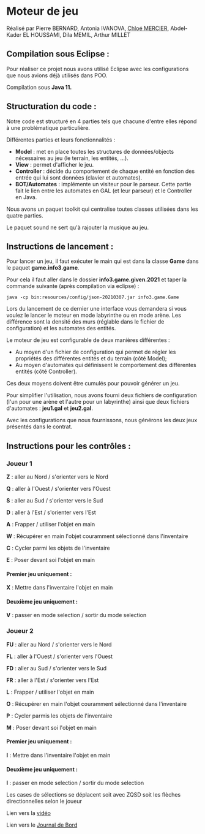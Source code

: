 # Moteur de jeu
Réalisé par Pierre BERNARD, Antonia IVANOVA, [Chloé MERCIER](https://github.com/merciech), Abdel-Kader EL HOUSSAMI, Dila MEMIL, Arthur MILLET


## Compilation sous Eclipse : 

Pour réaliser ce projet nous avons utilisé Eclipse avec les configurations que nous avions déjà utilisés dans POO.

Compilation sous **Java 11.**




## Structuration du code : 

Notre code est structuré en 4 parties tels que chacune d'entre elles répond à une problématique particulière.

Différentes parties et leurs fonctionnalités : 
- **Model** : met en place toutes les structures de données/objects nécessaires au jeu (le terrain, les entités, ...).
- **View** : permet d'afficher le jeu. 
- **Controller** : décide du comportement de chaque entité en fonction des entrée qui lui sont données (clavier et automates).
- **BOT/Automates** : implémente un visiteur pour le parseur. Cette partie fait le lien entre les automates en GAL (et leur parseur) et le Controller en Java. 
	
Nous avons un paquet toolkit qui centralise toutes classes utilisées dans les quatre parties.

Le paquet sound ne sert qu'à rajouter la musique au jeu. 

## Instructions de lancement : 

Pour lancer un jeu, il faut exécuter le main qui est dans la classe **Game** dans le paquet **game.info3.game**.

Pour cela il faut aller dans le dossier **info3.game.given.2021** et taper la commande suivante (après compilation via eclipse) :

```java -cp bin:resources/config/json-20210307.jar info3.game.Game```

Lors du lancement de ce dernier une interface vous demandera si vous voulez le lancer le moteur en mode labyrinthe ou en mode arène. 
Les différence sont la densité des murs (réglable dans le fichier de configuration) et les automates des entités.

Le moteur de jeu est configurable de deux manières différentes : 
 - Au moyen d'un fichier de configuration qui permet de régler les propriétés des différentes entités et du terrain (côté Model);
 - Au moyen d'automates qui définissent le comportement des différentes entités (côté Controller).

Ces deux moyens doivent être cumulés pour pouvoir générer un jeu.
 
Pour simplifier l'utilisation, nous avons fourni deux fichiers de configuration (l'un pour une arène et l'autre pour un labyrinthe) ainsi que deux fichiers d'automates : **jeu1.gal** et **jeu2.gal**.

Avec les configurations que nous fournissons, nous générons les deux jeux présentés dans le contrat. 




## Instructions pour les contrôles :

### Joueur 1
**Z** : aller au Nord / s'orienter vers le Nord

**Q** : aller à l'Ouest / s'orienter vers l'Ouest

**S** : aller au Sud / s'orienter vers le Sud

**D** : aller à l'Est / s'orienter vers l'Est

**A** : Frapper / utiliser l'objet en main

**W** : Récupérer en main l'objet couramment sélectionné dans l'inventaire

**C** : Cycler parmi les objets de l'inventaire

**E** : Poser devant soi l'objet en main
#### Premier jeu uniquement :
**X** : Mettre dans l'inventaire l'objet en main
#### Deuxième jeu uniquement :
**V** : passer en mode selection / sortir du mode selection

### Joueur 2
**FU** : aller au Nord / s'orienter vers le Nord

**FL** : aller à l'Ouest / s'orienter vers l'Ouest

**FD** : aller au Sud / s'orienter vers le Sud

**FR** : aller à l'Est / s'orienter vers l'Est

**L** : Frapper / utiliser l'objet en main

**O** : Récupérer en main l'objet couramment sélectionné dans l'inventaire

**P** : Cycler parmis les objets de l'inventaire

**M** : Poser devant soi l'objet en main
#### Premier jeu uniquement :
**I** : Mettre dans l'inventaire l'objet en main
#### Deuxième jeu uniquement :
**I** : passer en mode selection / sortir du mode selection

Les cases de sélections se déplacent soit avec ZQSD soit les flèches directionnelles selon le joueur




Lien vers la [vidéo](https://youtu.be/SI_tEioPQh0)

Lien vers le [Journal de Bord](https://docs.google.com/document/d/1i-li4hJKb3Ap3xVwqmdMGF-XPCaPDserZwos3-hA4n8/edit?usp=sharing)
